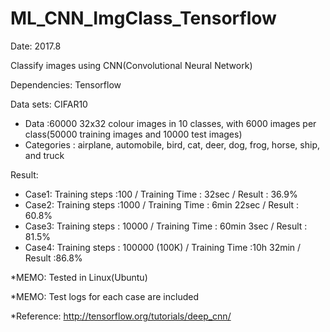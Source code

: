 # ML_CNN_ImgClass_Tensorflow

Date: 2017.8

Classify images using CNN(Convolutional Neural Network)

Dependencies: Tensorflow

Data sets: CIFAR10
- Data :60000 32x32 colour images in 10 classes, with 6000 images per class(50000 training images and 10000 test images)
- Categories : airplane, automobile, bird, cat, deer, dog, frog, horse, ship, and truck

Result: 
- Case1: Training steps :100 / Training Time : 32sec / Result : 36.9%
- Case2: Training steps :1000 / Training Time : 6min 22sec / Result : 60.8%
- Case3: Training steps : 10000 / Training Time : 60min 3sec / Result : 81.5%
- Case4: Training steps : 100000 (100K) / Training Time :10h 32min / Result :86.8%

*MEMO: Tested in Linux(Ubuntu)

*MEMO: Test logs for each case are included

*Reference: http://tensorflow.org/tutorials/deep_cnn/
